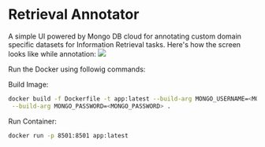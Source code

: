# Retrieval Annotator
A simple UI powered by Mongo DB cloud for annotating custom domain specific datasets for Information Retrieval tasks.
Here's how the screen looks like while annotation:
<img src="https://user-images.githubusercontent.com/6007894/132026752-2cb1a0ad-9304-4746-bf04-d4177a4d2218.png"/>


Run the Docker using followig commands:

Build Image:
```bash
docker build -f Dockerfile -t app:latest --build-arg MONGO_USERNAME=<MONGO_USERNAME> \
 --build-arg MONGO_PASSWORD=<MONGO_PASSWORD> . 
```

Run Container:
```bash
docker run -p 8501:8501 app:latest
```